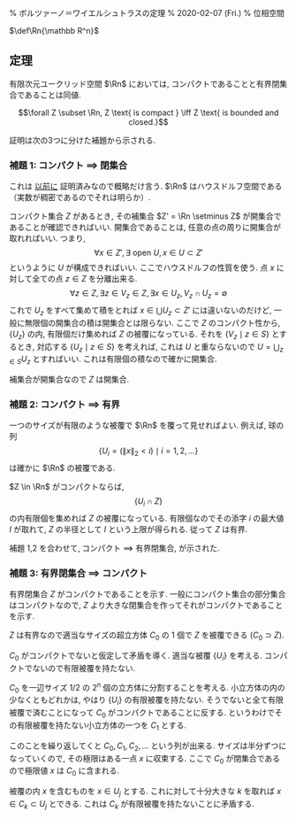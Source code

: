 % ボルツァーノ＝ワイエルシュトラスの定理
% 2020-02-07 (Fri.)
% 位相空間

$\def\Rn{\mathbb R^n}$

## 定理

有限次元ユークリッド空間
$\Rn$
においては,
コンパクトであることと有界閉集合であることは同値.

$$\forall Z \subset \Rn, Z \text{ is compact } \iff Z \text{ is bounded and closed.}$$

証明は次の3つに分けた補題から示される.

### 補題 1: コンパクト $\implies$ 閉集合

これは [以前に](topo.html) 証明済みなので概略だけ言う.
$\Rn$ はハウスドルフ空間である（実数が稠密であるのでそれは明らか）.

コンパクト集合 $Z$ があるとき,
その補集合
$Z' = \Rn \setminus Z$ が開集合であることが確認できればいい.
開集合であることは, 任意の点の周りに開集合が取れればいい.
つまり,
$$\forall x \in Z', \exists \text{ open } U, x \in U \subset Z'$$
というように $U$ が構成できればいい.
ここでハウスドルフの性質を使う.
点 $x$ に対して全ての点 $z \in Z$ を分離出来る.
$$\forall z \in Z, \exists z \in V_z \in Z, \exists x \in U_z, V_z \cap U_z = \emptyset$$
これで $U_z$ をすべて集めて積をとれば $x \in \bigcup U_z \subset Z'$ には違いないのだけど, 一般に無限個の開集合の積は開集合とは限らない.
ここで $Z$ のコンパクト性から, $\{ U_z \}$ の内, 有限個だけ集めれば $Z$ の被覆になっている.
それを $\{ V_z \mid z \in S \}$ とするとき, 対応する
$\{ U_z \mid z \in S \}$
を考えれば, これは $U$ と重ならないので
$U = \bigcup_{z \in S} U_z$
とすればいい.
これは有限個の積なので確かに開集合.

補集合が開集合なので $Z$ は開集合.

### 補題 2: コンパクト $\implies$ 有界

一つのサイズが有限のような被覆で $\Rn$ を覆って見せればよい.
例えば, 球の列
$$\{ U_i = ( \| x \|_2 < i ) \mid i = 1,2,\ldots \}$$
は確かに $\Rn$ の被覆である.

$Z \in \Rn$ がコンパクトならば,
$$\{ U_i \cap Z \}$$
の内有限個を集めれば $Z$ の被覆になっている.
有限個なのでその添字 $i$ の最大値 $I$ が取れて,
$Z$ の半径として $I$ という上限が得られる.
従って $Z$ は有界.

補題 1,2 を合わせて, コンパクト $\implies$ 有界閉集合, が示された.

### 補題 3: 有界閉集合 $\implies$ コンパクト

有界閉集合 $Z$ がコンパクトであることを示す.
一般にコンパクト集合の部分集合はコンパクトなので,
$Z$ より大きな閉集合を作ってそれがコンパクトであることを示す.

$Z$ は有界なので適当なサイズの超立方体 $C_0$ の $1$ 個で $Z$ を被覆できる
$(C_0 \supset Z)$.

$C_0$ がコンパクトでないと仮定して矛盾を導く.
適当な被覆 $\{U_i\}$ を考える.
コンパクトでないので有限被覆を持たない.

$C_0$ を一辺サイズ $1/2$ の $2^n$ 個の立方体に分割することを考える.
小立方体の内の少なくともどれかは, やはり $\{U_i\}$ の有限被覆を持たない.
そうでないと全て有限被覆で済むことになって $C_0$ がコンパクトであることに反する.
というわけでその有限被覆を持たない小立方体の一つを $C_1$ とする.

このことを繰り返してくと $C_0, C_1, C_2, \ldots$ という列が出来る.
サイズは半分ずつになっていくので, その極限はある一点 $x$ に収束する.
ここで $C_0$ が閉集合であるので極限値 $x$ は $C_0$ に含まれる.

被覆の内 $x$ を含むものを $x \in U_j$ とする.
これに対して十分大きな $k$ を取れば $x \in C_k \subset U_j$ とできる.
これは $C_k$ が有限被覆を持たないことに矛盾する.
